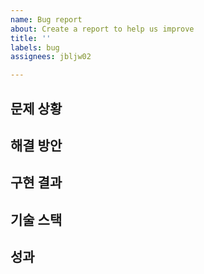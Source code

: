 ```yaml
---
name: Bug report
about: Create a report to help us improve
title: ''
labels: bug
assignees: jbljw02

---
```


## 문제 상황

## 해결 방안

## 구현 결과

## 기술 스택

## 성과

